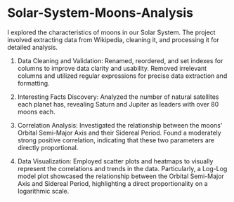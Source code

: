 # Solar-System-Moons-Analysis

I explored the characteristics of moons in our Solar System. The project involved extracting data from Wikipedia, cleaning it, and processing it for detailed analysis. 

1. Data Cleaning and Validation: Renamed, reordered, and set indexes for columns to improve data clarity and usability. Removed irrelevant columns and utilized regular expressions for precise data extraction and formatting.

2. Interesting Facts Discovery: Analyzed the number of natural satellites each planet has, revealing Saturn and Jupiter as leaders with over 80 moons each.

3. Correlation Analysis: Investigated the relationship between the moons' Orbital Semi-Major Axis and their Sidereal Period. Found a moderately strong positive correlation, indicating that these two parameters are directly proportional.

4. Data Visualization: Employed scatter plots and heatmaps to visually represent the correlations and trends in the data. Particularly, a Log-Log model plot showcased the relationship between the Orbital Semi-Major Axis and Sidereal Period, highlighting a direct proportionality on a logarithmic scale.
